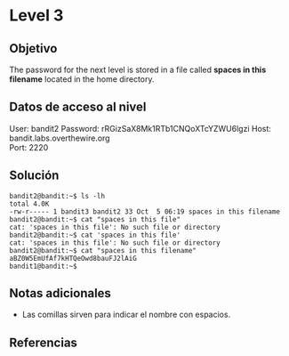 # Level 3

## Objetivo
The password for the next level is stored in a file called **spaces in this filename** located in the home directory.

## Datos de acceso al nivel
User: bandit2
Password: rRGizSaX8Mk1RTb1CNQoXTcYZWU6lgzi
Host: bandit.labs.overthewire.org  
Port: 2220

## Solución
```
bandit2@bandit:~$ ls -lh
total 4.0K
-rw-r----- 1 bandit3 bandit2 33 Oct  5 06:19 spaces in this filename
bandit2@bandit:~$ cat "spaces in this file"
cat: 'spaces in this file': No such file or directory
bandit2@bandit:~$ cat 'spaces in this file'
cat: 'spaces in this file': No such file or directory
bandit2@bandit:~$ cat "spaces in this filename"
aBZ0W5EmUfAf7kHTQeOwd8bauFJ2lAiG
bandit1@bandit:~$
```
## Notas adicionales
* Las comillas sirven para indicar el nombre con espacios.
## Referencias